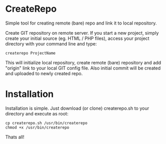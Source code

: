 CreateRepo
==========

Simple tool for creating remote (bare) repo and link it to local repository.

Create GIT repository on remote server. If you start a new project, simply create your initial source (eg. HTML / PHP files), access your project directory with your command line and type:

```
createrepo ProjectName
```

This will initialize local repository, create remote (bare) repository and add "origin" link to your local GIT config file.
Also initial commit will be created and uploaded to newly created repo.

Installation
============

Installation is simple. Just download (or clone) createrepo.sh to your directory and execute as root:
```
cp createrepo.sh /usr/bin/createrepo
chmod +x /usr/bin/createrepo
```

Thats all!
